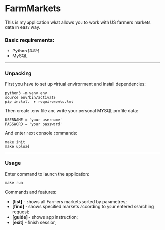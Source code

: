 # FarmMarkets

This is my application what allows you to work with US farmers markets data in easy way.

### Basic requirements:
- Python [3.8^]
- MySQL


***
### Unpacking

First you have to set up virtual environment and install dependencies:

```
python3 -m venv env
source env/bin/activate
pip install -r requirements.txt
```

Then create .env file and write your personal MYSQL profile data:
```
USERNAME = 'your username'
PASSWORD = 'your password'
```
And enter next console commands:
```
make init
make upload
```
***
### Usage

Enter command to launch the application:
```
make run
```
Commands and features:<br>
- **[list]** - shows all Farmers markets sorted by parametres;
- **[find]** - shows specified markets according to your entered searching request;
- **[guide]** - shows app instruction;
- **[exit]** - finish session;
